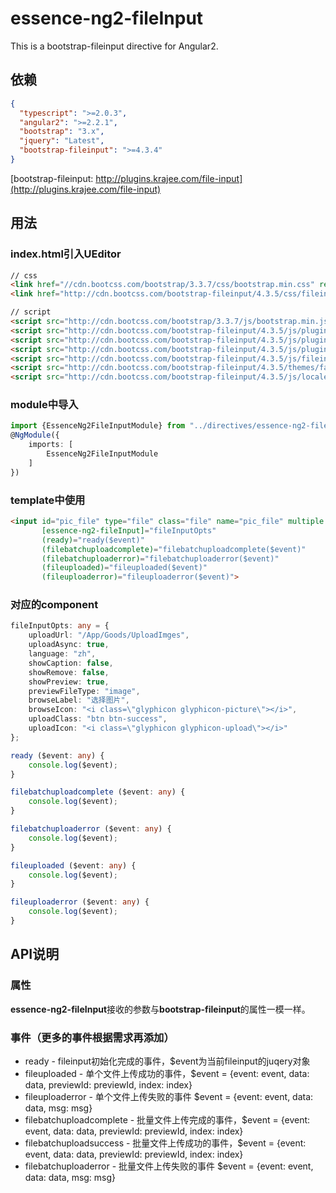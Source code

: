 # essence-ng2-fileInput

This is a bootstrap-fileinput directive for Angular2.

## 依赖
```json
{
  "typescript": ">=2.0.3",
  "angular2": ">=2.2.1",
  "bootstrap": "3.x",
  "jquery": "Latest",
  "bootstrap-fileinput": ">=4.3.4"
}
```

[bootstrap-fileinput: http://plugins.krajee.com/file-input](http://plugins.krajee.com/file-input)

## 用法

### index.html引入UEditor
```html
// css
<link href="//cdn.bootcss.com/bootstrap/3.3.7/css/bootstrap.min.css" rel="stylesheet">
<link href="http://cdn.bootcss.com/bootstrap-fileinput/4.3.5/css/fileinput.min.css" rel="stylesheet">

// script
<script src="http://cdn.bootcss.com/bootstrap/3.3.7/js/bootstrap.min.js"></script>
<script src="http://cdn.bootcss.com/bootstrap-fileinput/4.3.5/js/plugins/canvas-to-blob.min.js"></script>
<script src="http://cdn.bootcss.com/bootstrap-fileinput/4.3.5/js/plugins/sortable.min.js"></script>
<script src="http://cdn.bootcss.com/bootstrap-fileinput/4.3.5/js/plugins/purify.min.js"></script>
<script src="http://cdn.bootcss.com/bootstrap-fileinput/4.3.5/js/fileinput.min.js"></script>
<script src="http://cdn.bootcss.com/bootstrap-fileinput/4.3.5/themes/fa/theme.js"></script>
<script src="http://cdn.bootcss.com/bootstrap-fileinput/4.3.5/js/locales/zh.js"></script>
```

### module中导入
```typescript
import {EssenceNg2FileInputModule} from "../directives/essence-ng2-fileInput";
@NgModule({
    imports: [
        EssenceNg2FileInputModule
    ]
})
```

### template中使用
```html
<input id="pic_file" type="file" class="file" name="pic_file" multiple
       [essence-ng2-fileInput]="fileInputOpts"
       (ready)="ready($event)"
       (filebatchuploadcomplete)="filebatchuploadcomplete($event)"
       (filebatchuploaderror)="filebatchuploaderror($event)"
       (fileuploaded)="fileuploaded($event)"
       (fileuploaderror)="fileuploaderror($event)">
```

### 对应的component
```typescript
fileInputOpts: any = {
    uploadUrl: "/App/Goods/UploadImges",
    uploadAsync: true,
    language: "zh",
    showCaption: false,
    showRemove: false,
    showPreview: true,
    previewFileType: "image",
    browseLabel: "选择图片",
    browseIcon: "<i class=\"glyphicon glyphicon-picture\"></i>",
    uploadClass: "btn btn-success",
    uploadIcon: "<i class=\"glyphicon glyphicon-upload\"></i>"
};

ready ($event: any) {
    console.log($event);
}

filebatchuploadcomplete ($event: any) {
    console.log($event);
}

filebatchuploaderror ($event: any) {
    console.log($event);
}

fileuploaded ($event: any) {
    console.log($event);
}

fileuploaderror ($event: any) {
    console.log($event);
}
```

## API说明

### 属性

**essence-ng2-fileInput**接收的参数与**bootstrap-fileinput**的属性一模一样。

### 事件（更多的事件根据需求再添加）

- ready - fileinput初始化完成的事件，$event为当前fileinput的juqery对象
- fileuploaded - 单个文件上传成功的事件，$event = {event: event, data: data, previewId: previewId, index: index}
- fileuploaderror - 单个文件上传失败的事件 $event = {event: event, data: data, msg: msg}
- filebatchuploadcomplete - 批量文件上传完成的事件，$event = {event: event, data: data, previewId: previewId, index: index}
- filebatchuploadsuccess - 批量文件上传成功的事件，$event = {event: event, data: data, previewId: previewId, index: index}
- filebatchuploaderror - 批量文件上传失败的事件 $event = {event: event, data: data, msg: msg}